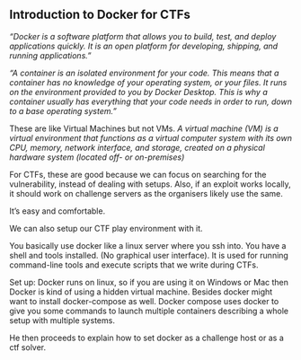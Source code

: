 ## Introduction to Docker for CTFs

*“Docker is a software platform that allows you to build, test, and deploy applications quickly. It is an open platform for developing, shipping, and running applications.”*

*“A container is an isolated environment for your code. This means that a container has no knowledge of your operating system, or your files. It runs on the environment provided to you by Docker Desktop. This is why a container usually has everything that your code needs in order to run, down to a base operating system.”*

These are like Virtual Machines but not VMs. *A virtual machine (VM) is a virtual environment that functions as a virtual computer system with its own CPU, memory, network interface, and storage, created on a physical hardware system (located off- or on-premises)*

For CTFs, these are good because we can focus on searching for the vulnerability, instead of dealing with setups. Also, if an exploit works locally, it should work on challenge servers as the organisers likely use the same.

It’s easy and comfortable.

We can also setup our CTF play environment with it.

You basically use docker like a linux server where you ssh into. You have a shell and tools installed. (No graphical user interface). It is used for running command-line tools and execute scripts that we write during CTFs.

Set up: Docker runs on linux, so if you are using it on Windows or Mac then Docker is kind of using a hidden virtual machine. Besides docker might want to install docker-compose as well. Docker compose uses docker to give you some commands to launch multiple containers describing a whole setup with multiple systems.

He then proceeds to explain how to set docker as a challenge host or as a ctf solver.
